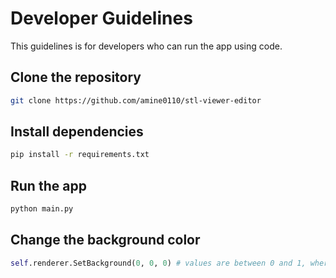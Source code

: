 # Developer Guidelines
This guidelines is for developers who can run the app using code.

## Clone the repository
```bash
git clone https://github.com/amine0110/stl-viewer-editor
```

## Install dependencies
```bash
pip install -r requirements.txt
```

## Run the app
```bash
python main.py
```

## Change the background color
```python
self.renderer.SetBackground(0, 0, 0) # values are between 0 and 1, where 0 is black and 1 is white
```